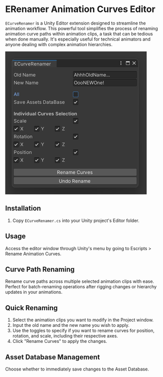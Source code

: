 # ERenamer Animation Curves Editor

`ECurveRenamer` is a Unity Editor extension designed to streamline the animation workflow. This powerful tool simplifies the process of renaming animation curve paths within animation clips, a task that can be tedious when done manually. It's especially useful for technical animators and anyone dealing with complex animation hierarchies.

![ECurveRenamer Window](/ECurveRenamer.png)

## Installation

1. Copy `ECurveRenamer.cs` into your Unity project's Editor folder.

## Usage

Access the editor window through Unity's menu by going to Escripts > Rename Animation Curves.

## Curve Path Renaming
Rename curve paths across multiple selected animation clips with ease.
Perfect for batch-renaming operations after rigging changes or hierarchy updates in your animations.

## Quick Renaming
1. Select the animation clips you want to modify in the Project window.
2. Input the old name and the new name you wish to apply.
3. Use the toggles to specify if you want to rename curves for position, rotation, and scale, including their respective axes.
4. Click "Rename Curves" to apply the changes.

## Asset Database Management
Choose whether to immediately save changes to the Asset Database.
